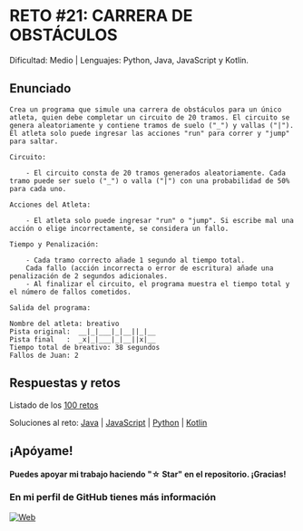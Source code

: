 # RETO #21: CARRERA DE OBSTÁCULOS
Dificultad: Medio | Lenguajes: Python, Java, JavaScript y Kotlin.

## Enunciado

```
Crea un programa que simule una carrera de obstáculos para un único atleta, quien debe completar un circuito de 20 tramos. El circuito se genera aleatoriamente y contiene tramos de suelo ("_") y vallas ("|"). El atleta solo puede ingresar las acciones "run" para correr y "jump" para saltar.

Circuito:

    - El circuito consta de 20 tramos generados aleatoriamente. Cada tramo puede ser suelo ("_") o valla ("|") con una probabilidad de 50% para cada uno.

Acciones del Atleta:

    - El atleta solo puede ingresar "run" o "jump". Si escribe mal una acción o elige incorrectamente, se considera un fallo.

Tiempo y Penalización:

    - Cada tramo correcto añade 1 segundo al tiempo total.
    Cada fallo (acción incorrecta o error de escritura) añade una penalización de 2 segundos adicionales.
    - Al finalizar el circuito, el programa muestra el tiempo total y el número de fallos cometidos.

Salida del programa:

Nombre del atleta: breativo
Pista original:  __|_|___|_|__||_|__
Pista final   :  _x|_|___|_|__||x|__
Tiempo total de breativo: 38 segundos
Fallos de Juan: 2
```

## Respuestas y retos
Listado de los [100 retos](/README.md)

Soluciones al reto: 
[Java](/RETOS/Reto23/Reto23.java) | 
[JavaScript](/RETOS/Reto23/Reto23.js) | 
[Python](/RETOS/Reto23/Reto23.py) |
[Kotlin](/RETOS/Reto23/Reto23.kt)



## ¡Apóyame! 
#### Puedes apoyar mi trabajo haciendo "☆ Star" en el repositorio. ¡Gracias!

### En mi perfil de GitHub tienes más información

[![Web](https://img.shields.io/badge/GitHub-breativo-14a1f0?style=for-the-badge&logo=github&logoColor=white&labelColor=101010)](https://github.com/breativo)